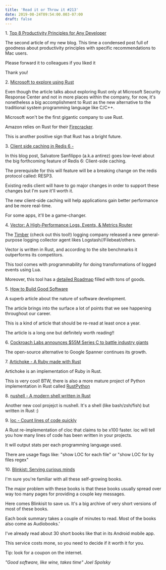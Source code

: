 ```yaml
---
title: 'Read it or Throw it #213'
date: 2019-08-24T09:54:00.003-07:00
draft: false
---
```


1. [Top 8 Productivity Principles for Any Developer](https://medium.com/better-programming/top-8-productivity-principles-for-any-developer-db42c07b7a9e)

The second article of my new blog. This time a condensed post full of goodness about productivity principles with specific recommendations to Mac users.



Please forward it to colleagues if you liked it

Thank you!





2. [Microsoft to explore using Rust](https://www.zdnet.com/article/microsoft-to-explore-using-rust/)

Even though the article talks about exploring Rust only at Microsoft Security Response Center and not in more places within the company, for now, it's nonetheless a big accomplishment to Rust as the new alternative to the traditional system programming language like C/C++.



Microsoft won't be the first gigantic company to use Rust. 

Amazon relies on Rust for their [Firecracker](https://firecracker-microvm.github.io/).

This is another positive sign that Rust has a bright future. 





3. [Client side caching in Redis 6 - <antirez>](http://antirez.com/news/130)

In this blog post, Salvatore Sanfilippo (a.k.a antirez) goes low-level about the big forthcoming feature of Redis 6: Client-side caching.


The prerequisite for this will feature will be a breaking change on the redis protocol called: RESP3.

Existing redis client will have to go major changes in order to support these changes but I'm sure it'll worth it.

The new client-side caching will help applications gain better performance and be more real-time.

For some apps, it'll be a game-changer.




4. [Vector: A High-Performance Logs, Events, & Metrics Router](https://vector.dev/)

The [Timber](https://timber.io/) (check out this tool!) logging company released a new general-purpose logging collector agent likes Logstash//Filebeat/others.

Vector is written in Rust, and according to the site benchmarks it outperforms its competitors.

This tool comes with programmability for doing transformations of logged events using Lua.

Moreover, this tool has a [detailed Roadmap](https://github.com/timberio/vector/milestones) filled with tons of goods.





5. [How to Build Good Software](https://www.csc.gov.sg/articles/how-to-build-good-software)

A superb article about the nature of software development.

The article brings into the surface a lot of points that we see happening throughout our career.

This is a kind of article that should be re-read at least once a year.

The article is a long one but definitely worth reading!!




6. [Cockroach Labs announces $55M Series C to battle industry giants](https://techcrunch.com/2019/08/06/cockroach-labs-announces-55m-series-c-to-battle-giants/)

The open-source alternative to Google Spanner continues its growth.





7. [Artichoke - A Ruby made with Rust](https://artichoke.run/)

Artichoke is an implementation of Ruby in Rust.

This is very cool!
BTW, there is also a more mature project of Python implementation in Rust called [RustPython](https://github.com/RustPython/RustPython)





8. [nushell - A modern shell written in Rust](https://github.com/nushell/nushell)

Another new cool projejct is nushell. It's a shell (like bash/zsh/fish) but written in Rust :)





9. [loc - Count lines of code quickly](https://github.com/cgag/loc)

A Rust re-implementation of cloc that claims to be x100 faster.
loc will tell you how many lines of code has been written in your projects.

It will output stats per each programming language used.

There are usage flags like: "show LOC for each file" or "show LOC for by files regex"





10. [Blinkist: Serving curious minds](https://www.blinkist.com/en/nc/library/)

I'm sure you're familiar with all these self-growing books.


The major problem with these books is that these books usually spread over way too many pages for providing a couple key messages.


Here comes Blinkisit to save us. It's a big archive of very short versions of most of these books.

Each book summary takes a couple of minutes to read. Most of the books also come as Audiobooks.'


I've already read about 30 short books like that in its Android mobile app.



This service costs mone, so you need to decide if it worth it for you.

Tip: look for a coupon on the internet.




_"Good software, like wine, takes time"_
_Joel Spolsky_
